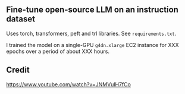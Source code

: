 ## Fine-tune open-source LLM on an instruction dataset 

Uses torch, transformers, peft and trl libraries. See `requirements.txt`.

I trained the model on a single-GPU `g4dn.xlarge` EC2 instance for XXX epochs over a period of about XXX hours.

## Credit

https://www.youtube.com/watch?v=JNMVulH7fCo




